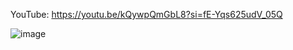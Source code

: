 YouTube: https://youtu.be/kQywpQmGbL8?si=fE-Yqs625udV_05Q

![image](https://github.com/user-attachments/assets/c5ccdfe3-c2c1-4f14-b9a0-64235454d196)
